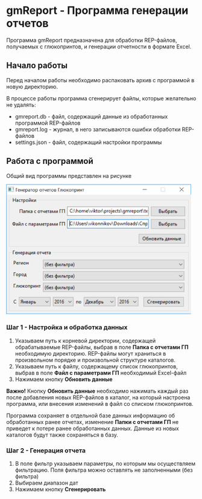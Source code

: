 # gmReport - Программа генерации отчетов

Программа gmReport предназначена для обработки REP-файлов, получаемых с глюкопринтов, и генерации отчетности в формате Excel.

## Начало работы

Перед началом работы необходимо распаковать архив с программой в новую директорию.

В процессе работы программа сгенерирует файлы, которые желательно не удалять:
- gmreport.db - файл, содержащий данные из обработанных программой REP-файлов
- gmreport.log - журнал, в него записываются ошибки обработки REP-файлов 
- settings.json - файл, содержащий настройки программы

## Работа с программой

Общий вид программы представлен на рисунке

<img src="https://raw.githubusercontent.com/vikonnikov/gmreport/master/docs/gmreport-main.png" width="490">

### Шаг 1 - Настройка и обработка данных

1. Указываем путь к корневой директории, содержащей обрабатываемые REP-файлы, выбрав в поле **Папка с отчетами ГП** необходимую директорию. REP-файлы могут храниться в произвольном порядке и произвольной структуре каталогов.
2. Указываем путь к файлу, содержащему список глюкопринтов, выбрав в поле **Файл с параметрами ГП** необходимый Excel-файл
3. Нажимаем кнопку **Обновить данные**

**Важно!** Кнопку **Обновить данные** необходимо нажимать каждый раз после добавления новых REP-файлов в каталог, на который настроена программа, или внесения изменений в файл со списком глюкопринтов.

Программа сохраняет в отдельной базе данных информацию об обработанных ранее отчетах, изменение **Папки с отчетами ГП** не приведет к потере ранее обработанных данных. Данные из новых каталогов будут также сохраняться в базу.

### Шаг 2 - Генерация отчета

1. В поле фильтр указываем параметры, по которым мы осуществляем фильтрацию. Поля фильтра можно оставлять не заполненными (без фильтра)
2. Выбираем диапазон дат
3. Нажимаем кнопку **Сгенерировать**
